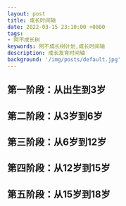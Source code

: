```yaml
---
layout: post
title: 成长时间轴
date: 2022-03-15 23:10:00 +0800
tags:
- 阿不成长树
keywords: 阿不成长树计划,成长时间轴
description: 成长发育时间轴
background: '/img/posts/default.jpg'
---
```


## 第一阶段：从出生到3岁

## 第二阶段：从3岁到6岁

## 第三阶段：从6岁到12岁

## 第四阶段：从12岁到15岁

## 第五阶段：从15岁到18岁
